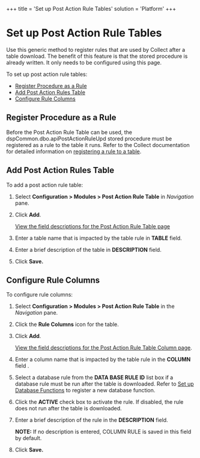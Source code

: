 +++
title = 'Set up Post Action Rule Tables'
solution = 'Platform'
+++

# Set up Post Action Rule Tables

Use this generic method to register rules that are used by Collect after
a table download. The benefit of this feature is that the stored
procedure is already written. It only needs to be configured using this
page.

To set up post action rule tables:

  - [Register Procedure as a Rule](#Register_Procedure_as_a_Rule)
  - [Add Post Action Rules Table](#Add_Post_Action_Rules)
  - [Configure Rule
Columns](#Configure_Rule_Columns)

## <span id="Register_Procedure_as_a_Rule"></span>Register Procedure as a Rule

Before the Post Action Rule Table can be used, the
dspCommon.dbo.apiPostActionRuleUpd stored procedure must be registered
as a rule to the table it runs. Refer to the Collect documentation for
detailed information on [registering a rule to a
table](../../Collect/Use_Cases/Add_Rules_and_Indices_to_Tables#Register_Rules_to_Tables).

## <span id="Add_Post_Action_Rules"></span>Add Post Action Rules Table

To add a post action rule table:

1.  Select **Configuration \> Modules \> Post Action Rule Table** in
    *Navigation* pane.

2.  Click **Add**.
    
    [View the field descriptions for the Post Action Rule Table
    page](../Page_Desc/Post_Action_Rule_Table_H)

3.  Enter a table name that is impacted by the table rule in **TABLE**
    field.

4.  Enter a brief description of the table in **DESCRIPTION** field.

5.  Click **Save.**

## <span id="Configure_Rule_Columns"></span>Configure Rule Columns

To configure rule columns:

1.  Select **Configuration \> Modules \> Post Action Rule Table** in the
    *Navigation* pane.

2.  Click the **Rule Columns** icon for the table.

3.  Click **Add**.
    
    [View the field descriptions for the Post Action Rule Table Column
    page](../Page_Desc/Post_Action_Rule_Table_Column).

4.  Enter a column name that is impacted by the table rule in the
    **COLUMN** field .

5.  Select a database rule from the **DATA BASE RULE ID** list box if a
    database rule must be run after the table is downloaded. Refer to
    [Set up Database Functions](Set_up_Database_Functions) to
    register a new database function.

6.  Click the **ACTIVE** check box to activate the rule. If disabled,
    the rule does not run after the table is downloaded.

7.  Enter a brief description of the rule in the **DESCRIPTION** field.
    
    <span style="font-weight: bold;">NOTE:</span> If no description is
    entered, COLUMN RULE is saved in this field by default.

8.  Click **Save.**
